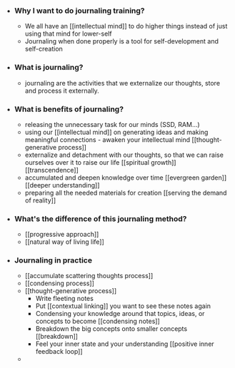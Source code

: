 - ### Why I want to do journaling training?
    - We all have an [[intellectual mind]] to do higher things instead of just using that mind for lower-self
    - Journaling when done properly is a tool for self-development and self-creation
- ### What is journaling?
    - journaling are the activities that we externalize our thoughts, store and process it externally.
- ### What is benefits of journaling?
    - releasing the unnecessary task for our minds (SSD, RAM...)
    - using our [[intellectual mind]] on generating ideas and making meaningful connections - awaken your intellectual mind [[thought-generative process]]
    - externalize and detachment with our thoughts, so that we can raise ourselves over it to raise our life [[spiritual growth]] [[transcendence]]
    - accumulated and deepen knowledge over time [[evergreen garden]] [[deeper understanding]]
    - preparing all the needed materials for creation [[serving the demand of reality]]
- ### What's the difference of this journaling method?
    - [[progressive approach]]
    - [[natural way of living life]]
- ### Journaling in practice
    - [[accumulate scattering thoughts process]]
    - [[condensing process]]
    - [[thought-generative process]]
        - Write fleeting notes
        - Put [[contextual linking]] you want to see these notes again
        - Condensing your knowledge around that topics, ideas, or concepts to become  [[condensing notes]]
        - Breakdown the big concepts onto smaller concepts [[breakdown]]
        - Feel your inner state and your understanding [[positive inner feedback loop]]
    - 
